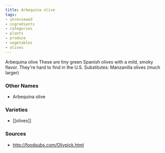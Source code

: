 ```yaml
---
title: Arbequina olive
tags:
- unreviewed
- ingredients
- categories
- plants
- produce
- vegetables
- olives
---
```

Arbequina olive These are tiny green Spanish olives with a mild, smoky flavor. They're hard to find in the U.S. Substitutes: Manzanilla olives (much larger)

### Other Names

* Arbequina olive

### Varieties

* [[olives]]

### Sources
* http://foodsubs.com/Olivpick.html

